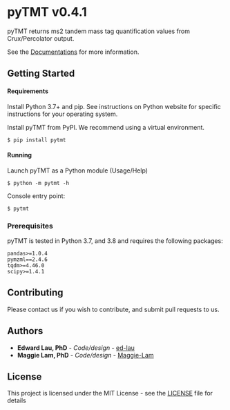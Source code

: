 # pyTMT v0.4.1

pyTMT returns ms2 tandem mass tag quantification values from Crux/Percolator output.

See the [Documentations](https://lau-lab.github.io/pytmt/) for more information.

## Getting Started


#### Requirements

Install Python 3.7+ and pip. See instructions on Python website for specific instructions for your operating system.

Install pyTMT from PyPI. We recommend using a virtual environment.
		
	$ pip install pytmt


#### Running
	
Launch pyTMT as a Python module (Usage/Help)
	
	$ python -m pytmt -h

Console entry point:

    $ pytmt


### Prerequisites

pyTMT is tested in Python 3.7, and 3.8 and requires the following packages:

```
pandas>=1.0.4
pymzml==2.4.6
tqdm>=4.46.0
scipy>=1.4.1
```


## Contributing
Please contact us if you wish to contribute, and submit pull requests to us.


## Authors
* **Edward Lau, PhD** - *Code/design* - [ed-lau](https://github.com/ed-lau)
* **Maggie Lam, PhD** - *Code/design* - [Maggie-Lam](https://github.com/Maggie-Lam)


## License
This project is licensed under the MIT License - see the [LICENSE](LICENSE.md) file for details
